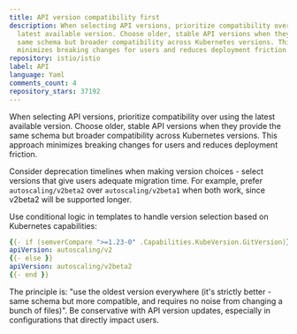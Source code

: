 ```yaml
---
title: API version compatibility first
description: When selecting API versions, prioritize compatibility over using the
  latest available version. Choose older, stable API versions when they provide the
  same schema but broader compatibility across Kubernetes versions. This approach
  minimizes breaking changes for users and reduces deployment friction.
repository: istio/istio
label: API
language: Yaml
comments_count: 4
repository_stars: 37192
---
```


When selecting API versions, prioritize compatibility over using the latest available version. Choose older, stable API versions when they provide the same schema but broader compatibility across Kubernetes versions. This approach minimizes breaking changes for users and reduces deployment friction.

Consider deprecation timelines when making version choices - select versions that give users adequate migration time. For example, prefer `autoscaling/v2beta2` over `autoscaling/v2beta1` when both work, since v2beta2 will be supported longer.

Use conditional logic in templates to handle version selection based on Kubernetes capabilities:

```yaml
{{- if (semverCompare ">=1.23-0" .Capabilities.KubeVersion.GitVersion)}}
apiVersion: autoscaling/v2
{{- else }}
apiVersion: autoscaling/v2beta2
{{- end }}
```

The principle is: "use the oldest version everywhere (it's strictly better - same schema but more compatible, and requires no noise from changing a bunch of files)". Be conservative with API version updates, especially in configurations that directly impact users.
